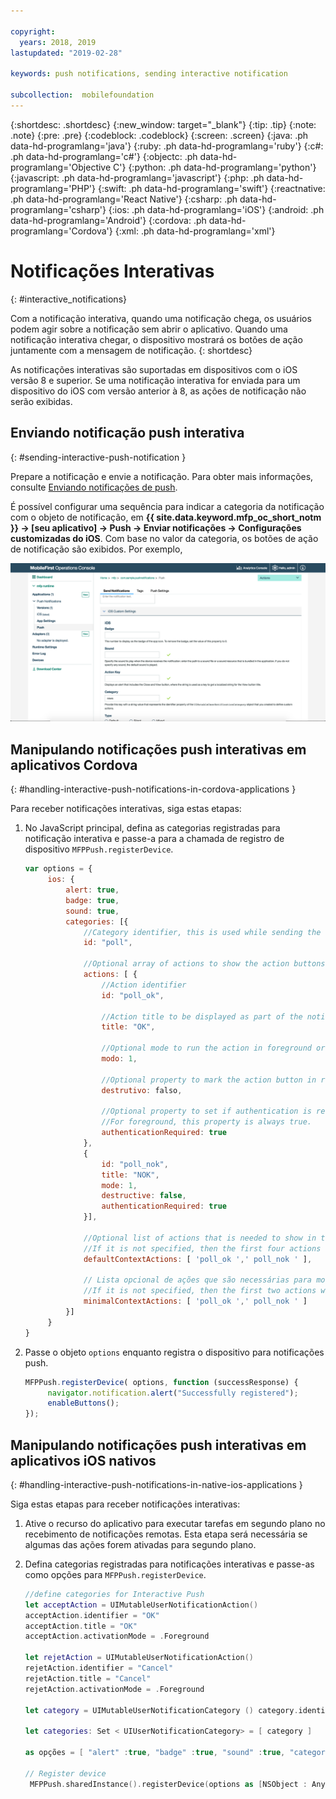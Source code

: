 ```yaml
---

copyright:
  years: 2018, 2019
lastupdated: "2019-02-28"

keywords: push notifications, sending interactive notification

subcollection:  mobilefoundation
---
```


{:shortdesc: .shortdesc}
{:new_window: target="_blank"}
{:tip: .tip}
{:note: .note}
{:pre: .pre}
{:codeblock: .codeblock}
{:screen: .screen}
{:java: .ph data-hd-programlang='java'}
{:ruby: .ph data-hd-programlang='ruby'}
{:c#: .ph data-hd-programlang='c#'}
{:objectc: .ph data-hd-programlang='Objective C'}
{:python: .ph data-hd-programlang='python'}
{:javascript: .ph data-hd-programlang='javascript'}
{:php: .ph data-hd-programlang='PHP'}
{:swift: .ph data-hd-programlang='swift'}
{:reactnative: .ph data-hd-programlang='React Native'}
{:csharp: .ph data-hd-programlang='csharp'}
{:ios: .ph data-hd-programlang='iOS'}
{:android: .ph data-hd-programlang='Android'}
{:cordova: .ph data-hd-programlang='Cordova'}
{:xml: .ph data-hd-programlang='xml'}

# Notificações Interativas
{: #interactive_notifications}

Com a notificação interativa, quando uma notificação chega, os usuários podem agir sobre a notificação sem abrir o aplicativo. Quando uma notificação interativa chegar, o dispositivo mostrará os botões de ação juntamente com a mensagem de notificação.
{: shortdesc}

As notificações interativas são suportadas em dispositivos com o iOS versão 8 e superior. Se uma notificação interativa for enviada para um dispositivo do iOS com versão anterior à 8, as ações de notificação não serão exibidas.

## Enviando notificação push interativa
{: #sending-interactive-push-notification }

Prepare a notificação e envie a notificação. Para obter mais informações, consulte [Enviando notificações de push](/docs/services/mobilefoundation?topic=mobilefoundation-send_push_notifications#send_push_notifications).

É possível configurar uma sequência para indicar a categoria da notificação com o objeto de notificação, em **{{ site.data.keyword.mfp_oc_short_notm }} → [seu aplicativo] → Push → Enviar notificações → Configurações customizadas do iOS**. Com base no valor da categoria, os botões de ação de notificação são exibidos. Por exemplo,

![Configurando categorias para notificações interativas do iOS no {{ site.data.keyword.mfp_oc_short_notm }}](images/categories-for-interactive-notifications.png)

## Manipulando notificações push interativas em aplicativos Cordova
{: #handling-interactive-push-notifications-in-cordova-applications }

Para receber notificações interativas, siga estas etapas:

1. No JavaScript principal, defina as categorias registradas para notificação interativa e passe-a para a chamada de registro de dispositivo `MFPPush.registerDevice`.

   ```javascript
   var options = {
        ios: {
            alert: true,
            badge: true,
            sound: true,     
            categories: [{
                //Category identifier, this is used while sending the notification.
                id: "poll",

                //Optional array of actions to show the action buttons along with the message.    
                actions: [ {
                    //Action identifier
                    id: "poll_ok",

                    //Action title to be displayed as part of the notification button.
                    title: "OK",

                    //Optional mode to run the action in foreground or background. 1-primeiro plano. 0-background. O padrão é o primeiro plano.
                    modo: 1,  

                    //Optional property to mark the action button in red color. O padrão é false.
                    destrutivo: falso,

                    //Optional property to set if authentication is required or not before running the action.(Screen lock).
                    //For foreground, this property is always true.
                    authenticationRequired: true
                },
                {
                    id: "poll_nok",
                    title: "NOK",
                    mode: 1,
                    destructive: false,
                    authenticationRequired: true
                }],

                //Optional list of actions that is needed to show in the case alert.
                //If it is not specified, then the first four actions will be shown.
                defaultContextActions: [ 'poll_ok ',' poll_nok ' ],

                // Lista opcional de ações que são necessárias para mostrar no centro de notificação, na tela de bloqueio.
                //If it is not specified, then the first two actions will be shown.
                minimalContextActions: [ 'poll_ok ',' poll_nok ' ]
            }]     
        }
   }
   ```

2. Passe o objeto `options` enquanto registra o dispositivo para notificações push.

   ```javascript
   MFPPush.registerDevice( options, function (successResponse) {
  		navigator.notification.alert("Successfully registered");
  		enableButtons();
   });  
   ```

## Manipulando notificações push interativas em aplicativos iOS nativos
{: #handling-interactive-push-notifications-in-native-ios-applications }

Siga estas etapas para receber notificações interativas:

1. Ative o recurso do aplicativo para executar tarefas em segundo plano no recebimento de notificações remotas. Esta etapa será necessária se
algumas das ações forem ativadas para segundo plano.
2. Defina categorias registradas para notificações interativas e passe-as como opções para `MFPPush.registerDevice`.

   ```swift
   //define categories for Interactive Push
   let acceptAction = UIMutableUserNotificationAction()
   acceptAction.identifier = "OK"
   acceptAction.title = "OK"
   acceptAction.activationMode = .Foreground

   let rejetAction = UIMutableUserNotificationAction()
   rejetAction.identifier = "Cancel"
   rejetAction.title = "Cancel"
   rejetAction.activationMode = .Foreground

   let category = UIMutableUserNotificationCategory () category.identifier = "poll" category.setActions( [acceptAction, rejetAction ], forContext: .Default)

   let categories: Set < UIUserNotificationCategory> = [ category ]

   as opções = [ "alert" :true, "badge" :true, "sound" :true, "categories": categories ]

   // Register device
    MFPPush.sharedInstance().registerDevice(options as [NSObject : AnyObject], completionHandler: {(response: WLResponse!, error: NSError!) -> Void in
   ```
